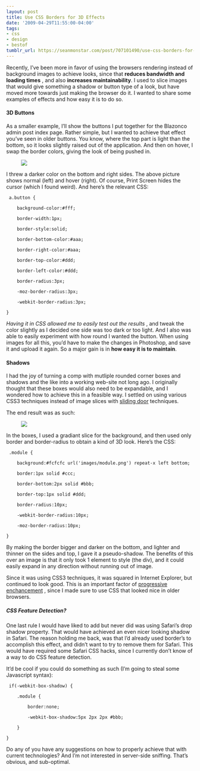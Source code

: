 ```yaml
---
layout: post
title: Use CSS Borders for 3D Effects
date: '2009-04-29T11:55:00-04:00'
tags:
- css
- design
- bestof
tumblr_url: https://seanmonstar.com/post/707101490/use-css-borders-for-3d-effects
---
```

Recently, I’ve been more in favor of using the browsers rendering instead of background images to achieve looks, since that **reduces bandwidth and loading times** , and also **increases maintainability**. I used to slice images that would give something a shadow or button type of a look, but have moved more towards just making the browser do it. I wanted to share some examples of effects and how easy it is to do so.

#### 3D Buttons

As a smaller example, I’ll show the buttons I put together for the Blazonco admin post index page. Rather simple, but I wanted to achieve that effect you’ve seen in older buttons. You know, where the top part is light than the bottom, so it looks slightly raised out of the application. And then on hover, I swap the border colors, giving the look of being pushed in.

<figure data-orig-height="54" data-orig-width="223"><img src="https://64.media.tumblr.com/184349bf94ef6138e904cce0d8152f12/f3fc7df99603f497-b9/s540x810/98da4aee1756f5625830aa389dcaccb858033bf7.png" data-orig-height="54" data-orig-width="223"></figure>

I threw a darker color on the bottom and right sides. The above picture shows normal (left) and hover (right). Of course, Print Screen hides the cursor (which I found weird). And here’s the relevant CSS:

     a.button {
    
        background-color:#fff;
    
        border-width:1px;
    
        border-style:solid;
    
        border-bottom-color:#aaa;
    
        border-right-color:#aaa;
    
        border-top-color:#ddd;
    
        border-left-color:#ddd;
    
        border-radius:3px;
    
        -moz-border-radius:3px;
    
        -webkit-border-radius:3px;
    
    }

_Having it in CSS allowed me to easily test out the results_ , and tweak the color slightly as I decided one side was too dark or too light. And I also was able to easily experiment with how round I wanted the button. When using images for all this, you’d have to make the changes in Photoshop, and save it and upload it again. So a major gain is in **how easy it is to maintain**.

#### Shadows

I had the joy of turning a comp with mutliple rounded corner boxes and shadows and the like into a working web-site not long ago. I originally thought that these boxes would also need to be expandable, and I wondered how to achieve this in a feasible way. I settled on using various CSS3 techniques instead of image slices with [sliding door](http://www.alistapart.com/articles/slidingdoors/) techniques.

The end result was as such:

<figure class="tmblr-full" data-orig-height="206" data-orig-width="415"><img src="https://64.media.tumblr.com/88bfd25c2e8ae4922066da63b9dc7958/f3fc7df99603f497-05/s540x810/09b6cadd871d8a676e181a26ea444b2f0df20927.png" data-orig-height="206" data-orig-width="415"></figure>

In the boxes, I used a gradiant slice for the background, and then used only border and border-radius to obtain a kind of 3D look. Here’s the CSS:

     .module {
    
        background:#fcfcfc url('images/module.png') repeat-x left bottom;
    
        border:1px solid #ccc;
    
        border-bottom:2px solid #bbb;
    
        border-top:1px solid #ddd;
    
        border-radius:10px;
    
        -webkit-border-radius:10px;
    
        -moz-border-radius:10px;
    
    }

By making the border bigger and darker on the bottom, and lighter and thinner on the sides and top, I gave it a pseudo-shadow. The benefits of this over an image is that it only took 1 element to style (the div), and it could easily expand in any direction without running out of image.

Since it was using CSS3 techniques, it was squared in Internet Explorer, but continued to look good. This is an important factor of [progressive enchancement](http://www.alistapart.com/articles/progressiveenhancementwithcss) , since I made sure to use CSS that looked nice in older browsers.

##### CSS Feature Detection?

One last rule I would have liked to add but never did was using Safari’s drop shadow property. That would have achieved an even nicer looking shadow in Safari. The reason holding me back, was that I’d already used border’s to accomplish this effect, and didn’t want to try to remove them for Safari. This would have required some Safari CSS hacks, since I currently don’t know of a way to do CSS feature detection.

It’d be cool if you could do something as such (I’m going to steal some Javascript syntax):

     if(-webkit-box-shadow) {
    
        .module {
    
            border:none;
    
            -webkit-box-shadow:5px 2px 2px #bbb;
    
        }
    
    }

Do any of you have any suggestions on how to properly achieve that with current technologies? And I’m not interested in server-side sniffing. That’s obvious, and sub-optimal.

